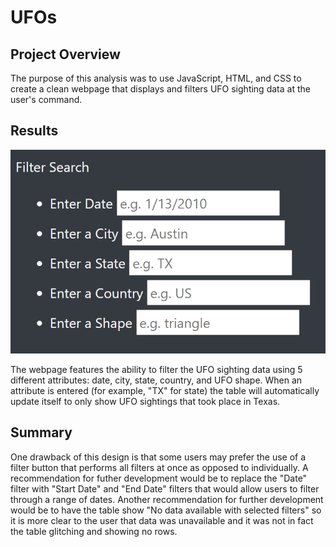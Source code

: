# UFOs

## Project Overview

The purpose of this analysis was to use JavaScript, HTML, and CSS to create a clean webpage that displays and filters UFO sighting data at the user's command.

## Results

![Capture.PNG](static/images/Capture.PNG)

The webpage features the ability to filter the UFO sighting data using 5 different attributes: date, city, state, country, and UFO shape. When an attribute is entered (for example, "TX" for state) the table will automatically update itself to only show UFO sightings that took place in Texas.

## Summary

One drawback of this design is that some users may prefer the use of a filter button that performs all filters at once as opposed to individually. A recommendation for futher development would be to replace the "Date" filter with "Start Date" and "End Date" filters that would allow users to filter through a range of dates. Another recommendation for further development would be to have the table show "No data available with selected filters" so it is more clear to the user that data was unavailable and it was not in fact the table glitching and showing no rows.
